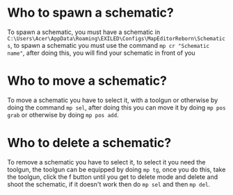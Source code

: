 # Who to spawn a schematic?

To spawn a schematic, you must have a schematic in ```C:\Users\Acer\AppData\Roaming\EXILED\Configs\MapEditorReborn\Schematics```, to spawn a schematic you must use the command ```mp cr "Schematic name"```, after doing this, you will find your schematic in front of you

# Who to move a schematic?

To move a schematic you have to select it, with a toolgun or otherwise by doing the command ```mp sel```, after doing this you can move it by doing ```mp pos grab``` or otherwise by doing ```mp pos add```. 

# Who to delete a schematic?

To remove a schematic you have to select it, to select it you need the toolgun, the toolgun can be equipped by doing ```mp tg```, once you do this, take the toolgun, click the f button until you get to delete mode and delete and shoot the schematic, if it doesn't work then do ```mp sel``` and then ```mp del```.